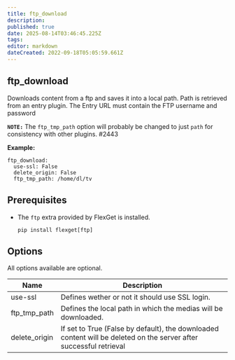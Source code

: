 ```yaml
---
title: ftp_download
description: 
published: true
date: 2025-08-14T03:46:45.225Z
tags: 
editor: markdown
dateCreated: 2022-09-18T05:05:59.661Z
---
```


## ftp_download
Downloads content from a ftp and saves it into a local path. Path is retrieved from an entry plugin. The Entry URL must contain the FTP username and password

**`NOTE:`** The `ftp_tmp_path` option will probably be changed to just `path` for consistency with other plugins. #2443

**Example:**
```
ftp_download:
  use-ssl: False
  delete_origin: False
  ftp_tmp_path: /home/dl/tv
```

## Prerequisites
- The `ftp` extra provided by FlexGet is installed.
  ```
  pip install flexget[ftp]
  ```


## Options
All options available are optional.


| **Name** | **Description** |
| --- | --- |
| use-ssl | Defines wether or not it should use SSL login. |
| ftp_tmp_path | Defines the local path in which the medias will be downloaded. |
| delete_origin | If set to True (False by default), the downloaded content will be deleted on the server after successful retrieval |
